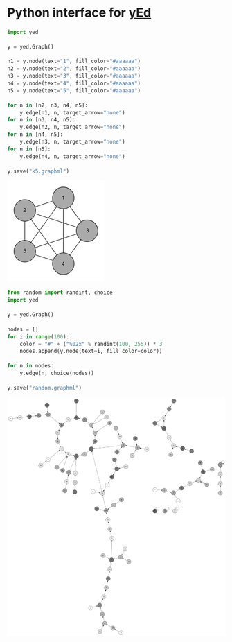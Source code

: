 # Python interface for [yEd](https://www.yworks.com/products/yed)

```Python
import yed

y = yed.Graph()

n1 = y.node(text="1", fill_color="#aaaaaa")
n2 = y.node(text="2", fill_color="#aaaaaa")
n3 = y.node(text="3", fill_color="#aaaaaa")
n4 = y.node(text="4", fill_color="#aaaaaa")
n5 = y.node(text="5", fill_color="#aaaaaa")

for n in [n2, n3, n4, n5]:
    y.edge(n1, n, target_arrow="none")
for n in [n3, n4, n5]:
    y.edge(n2, n, target_arrow="none")
for n in [n4, n5]:
    y.edge(n3, n, target_arrow="none")
for n in [n5]:
    y.edge(n4, n, target_arrow="none")

y.save("k5.graphml")
```

<img src="k5.png"></img>

```Python
from random import randint, choice
import yed

y = yed.Graph()

nodes = []
for i in range(100):
    color = "#" + ("%02x" % randint(100, 255)) * 3
    nodes.append(y.node(text=i, fill_color=color))

for n in nodes:
    y.edge(n, choice(nodes))

y.save("random.graphml")
```

<img src="random.png"></img>
